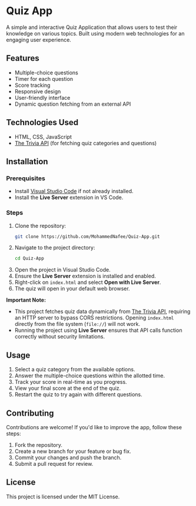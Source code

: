# Quiz App

A simple and interactive Quiz Application that allows users to test their knowledge on various topics. Built using modern web technologies for an engaging user experience.

## Features
- Multiple-choice questions
- Timer for each question
- Score tracking
- Responsive design
- User-friendly interface
- Dynamic question fetching from an external API

## Technologies Used
- HTML, CSS, JavaScript
- [The Trivia API](https://the-trivia-api.com/) (for fetching quiz categories and questions)

## Installation

### Prerequisites
- Install [Visual Studio Code](https://code.visualstudio.com/) if not already installed.
- Install the **Live Server** extension in VS Code.

### Steps
1. Clone the repository:
   ```sh
   git clone https://github.com/MohammedNafee/Quiz-App.git
   ```
2. Navigate to the project directory:
   ```sh
   cd Quiz-App
   ```
3. Open the project in Visual Studio Code.
4. Ensure the **Live Server** extension is installed and enabled.
5. Right-click on `index.html` and select **Open with Live Server**.
6. The quiz will open in your default web browser.

**Important Note:**
- This project fetches quiz data dynamically from [The Trivia API](https://the-trivia-api.com/), requiring an HTTP server to bypass CORS restrictions. Opening `index.html` directly from the file system (`file://`) will not work.
- Running the project using **Live Server** ensures that API calls function correctly without security limitations.

## Usage
1. Select a quiz category from the available options.
2. Answer the multiple-choice questions within the allotted time.
3. Track your score in real-time as you progress.
4. View your final score at the end of the quiz.
5. Restart the quiz to try again with different questions.

## Contributing
Contributions are welcome! If you'd like to improve the app, follow these steps:
1. Fork the repository.
2. Create a new branch for your feature or bug fix.
3. Commit your changes and push the branch.
4. Submit a pull request for review.

## License
This project is licensed under the MIT License.

